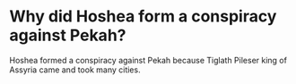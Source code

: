 # Why did Hoshea form a conspiracy against Pekah?

Hoshea formed a conspiracy against Pekah because Tiglath Pileser king of Assyria came and took many cities.
